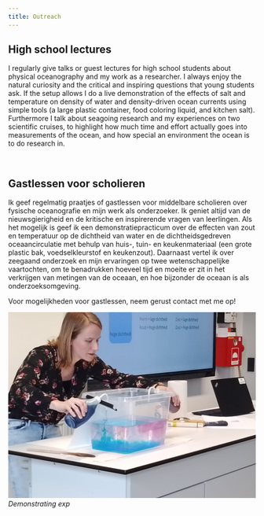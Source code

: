 ```yaml
---
title: Outreach
---
```


## High school lectures

I regularly give talks or guest lectures for high school students about physical oceanography and my work as a researcher. I always enjoy the natural curiosity and the critical and inspiring questions that young students ask. If the setup allows I do a live demonstration of the effects of salt and temperature on density of water and density-driven ocean currents using simple tools (a large plastic container, food coloring liquid, and kitchen salt). Furthermore I talk about seagoing research and my experiences on two scientific cruises, to highlight how much time and effort actually goes into measurements of the ocean, and how special an environment the ocean is to do research in.

&nbsp;
&nbsp;

## Gastlessen voor scholieren

Ik geef regelmatig praatjes of gastlessen voor middelbare scholieren over fysische oceanografie en mijn werk als onderzoeker. Ik geniet altijd van de nieuwsgierigheid en de kritische en inspirerende vragen van leerlingen. Als het mogelijk is geef ik een demonstratiepracticum over de effecten van zout en temperatuur op de dichtheid van water en de dichtheidsgedreven oceaancirculatie met behulp van huis-, tuin- en keukenmateriaal (een grote plastic bak, voedselkleurstof en keukenzout). Daarnaast vertel ik over zeegaand onderzoek en mijn ervaringen op twee wetenschappelijke vaartochten, om te benadrukken hoeveel tijd en moeite er zit in het verkrijgen van metingen van de oceaan, en hoe bijzonder de oceaan is als onderzoeksomgeving. 

Voor mogelijkheden voor gastlessen, neem gerust contact met me op!


![gastles](./gastles.jpeg)
*Demonstrating exp*

